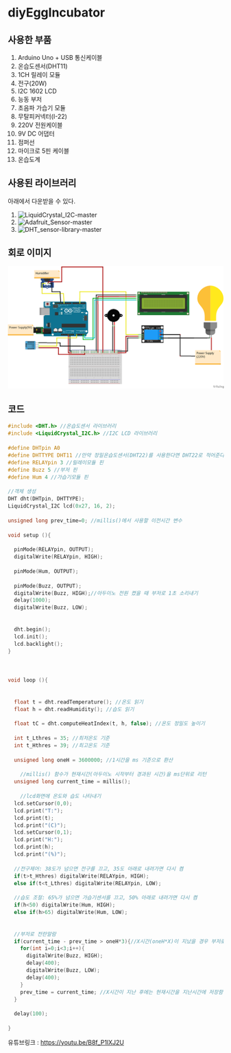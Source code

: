 # diyEggIncubator

## 사용한 부품
1. Arduino Uno + USB 통신케이블
2. 온습도센서(DHT11)
3. 1CH 릴레이 모듈
4. 전구(20W)
5. I2C 1602 LCD
6. 능동 부저
7. 초음파 가습기 모듈
8. 무탈피커넥터(I-22)
9. 220V 전원케이블
10. 9V DC 어댑터
11. 점퍼선
12. 마이크로 5핀 케이블
13. 온습도계




## 사용된 라이브러리
아래에서 다운받을 수 있다.   

1. ![LiquidCrystal_I2C-master](https://github.com/johnrickman/LiquidCrystal_I2C)
2. ![Adafruit_Sensor-master](https://github.com/adafruit/Adafruit_Sensor)
3. ![DHT_sensor-library-master](https://github.com/adafruit/DHT-sensor-library)


## 회로 이미지
![circuit](./image/hatcher_04_bb.png) 


## 코드
```c
#include <DHT.h> //온습도센서 라이브러리
#include <LiquidCrystal_I2C.h> //I2C LCD 라이브러리

#define DHTpin A0
#define DHTTYPE DHT11 //만약 정밀온습도센서(DHT22)를 사용한다면 DHT22로 적어준다. 
#define RELAYpin 3 //릴레이모듈 핀
#define Buzz 5 //부저 핀
#define Hum 4 //가습기모듈 핀

//객체 생성
DHT dht(DHTpin, DHTTYPE);
LiquidCrystal_I2C lcd(0x27, 16, 2);

unsigned long prev_time=0; //millis()에서 사용할 이전시간 변수

void setup (){

  pinMode(RELAYpin, OUTPUT);
  digitalWrite(RELAYpin, HIGH); 

  pinMode(Hum, OUTPUT);
  
  pinMode(Buzz, OUTPUT);
  digitalWrite(Buzz, HIGH);//아두이노 전원 켰을 때 부저로 1초 소리내기
  delay(1000);
  digitalWrite(Buzz, LOW);
  
  
  dht.begin();
  lcd.init();
  lcd.backlight();
}
  
  

void loop (){
 
  
  float t = dht.readTemperature(); //온도 읽기
  float h = dht.readHumidity(); //습도 읽기
  
  float tC = dht.computeHeatIndex(t, h, false); //온도 정밀도 높이기

  int t_Lthres = 35; //최저온도 기준
  int t_Hthres = 39; //최고온도 기준

  unsigned long oneH = 3600000; //1시간을 ms 기준으로 환산

	//millis() 함수가 현재시간(아두이노 시작부터 경과된 시간)을 ms단위로 리턴
  unsigned long current_time = millis();

	//lcd화면에 온도와 습도 나타내기
  lcd.setCursor(0,0);
  lcd.print("T:");
  lcd.print(t);
  lcd.print("(C)");
  lcd.setCursor(0,1);
  lcd.print("H:");
  lcd.print(h);
  lcd.print("(%)");

  //전구제어: 38도가 넘으면 전구를 끄고, 35도 아래로 내려가면 다시 켬
  if(t>t_Hthres) digitalWrite(RELAYpin, HIGH);
  else if(t<t_Lthres) digitalWrite(RELAYpin, LOW);

  //습도 조절: 65%가 넘으면 가습기센서를 끄고, 50% 아래로 내려가면 다시 켬
  if(h<50) digitalWrite(Hum, HIGH);
  else if(h>65) digitalWrite(Hum, LOW);

  
  //부저로 전란알람
  if(current_time - prev_time > oneH*3){//X시간(oneH*X)이 지났을 경우 부저로 전란알림
    for(int i=0;i<3;i++){
      digitalWrite(Buzz, HIGH);
      delay(400);
      digitalWrite(Buzz, LOW);
      delay(400);
    } 
    prev_time = current_time; //X시간이 지난 후에는 현재시간을 지난시간에 저장함
  }

  delay(100);

}
```



유튜브링크 : https://youtu.be/B8f_P1lXJ2U
